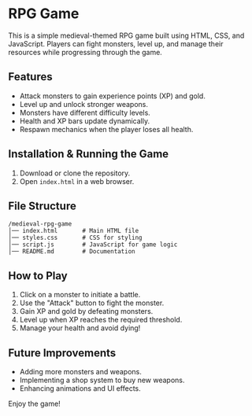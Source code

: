 # RPG Game

This is a simple medieval-themed RPG game built using HTML, CSS, and JavaScript. Players can fight monsters, level up, and manage their resources while progressing through the game.

## Features
- Attack monsters to gain experience points (XP) and gold.
- Level up and unlock stronger weapons.
- Monsters have different difficulty levels.
- Health and XP bars update dynamically.
- Respawn mechanics when the player loses all health.

## Installation & Running the Game
1. Download or clone the repository.
2. Open `index.html` in a web browser.

## File Structure
```
/medieval-rpg-game
│── index.html       # Main HTML file
│── styles.css       # CSS for styling
│── script.js        # JavaScript for game logic
│── README.md        # Documentation
```

## How to Play
1. Click on a monster to initiate a battle.
2. Use the "Attack" button to fight the monster.
3. Gain XP and gold by defeating monsters.
4. Level up when XP reaches the required threshold.
5. Manage your health and avoid dying!

## Future Improvements
- Adding more monsters and weapons.
- Implementing a shop system to buy new weapons.
- Enhancing animations and UI effects.

Enjoy the game!

